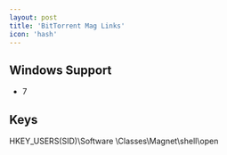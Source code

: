 ```yaml
---
layout: post
title: 'BitTorrent Mag Links'
icon: 'hash'
---
```


## Windows Support

- 7



## Keys

HKEY_USERS\(SID)\Software \Classes\Magnet\shell\open